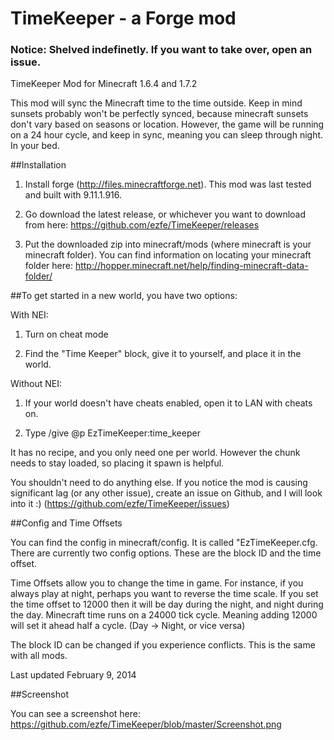 TimeKeeper - a Forge mod
=============

### Notice: Shelved indefinetly. If you want to take over, open an issue.

TimeKeeper Mod for Minecraft 1.6.4 and 1.7.2

This mod will sync the Minecraft time to the time outside. Keep in mind sunsets probably won't be perfectly synced, because minecraft sunsets don't vary based on seasons or location. However, the game will be running on a 24 hour cycle, and keep in sync, meaning you can sleep through night. In your bed.

##Installation

1. Install forge (http://files.minecraftforge.net). This mod was last tested and built with 9.11.1.916.

2. Go download the latest release, or whichever you want to download from here: https://github.com/ezfe/TimeKeeper/releases

3. Put the downloaded zip into minecraft/mods (where minecraft is your minecraft folder). You can find information on locating your minecraft folder here: http://hopper.minecraft.net/help/finding-minecraft-data-folder/


##To get started in a new world, you have two options:

With NEI:

1. Turn on cheat mode

2. Find the "Time Keeper" block, give it to yourself, and place it in the world.

Without NEI:

1. If your world doesn't have cheats enabled, open it to LAN with cheats on.

2. Type /give @p EzTimeKeeper:time_keeper

It has no recipe, and you only need one per world. However the chunk needs to stay loaded, so placing it spawn is helpful.

You shouldn't need to do anything else. If you notice the mod is causing significant lag (or any other issue), create an issue on Github, and I will look into it :) (https://github.com/ezfe/TimeKeeper/issues)

##Config and Time Offsets

You can find the config in minecraft/config. It is called "EzTimeKeeper.cfg. There are currently two config options. These are the block ID and the time offset.

Time Offsets allow you to change the time in game. For instance, if you always play at night, perhaps you want to reverse the time scale. If you set the time offset to 12000 then it will be day during the night, and night during the day. Minecraft time runs on a 24000 tick cycle. Meaning adding 12000 will set it ahead half a cycle. (Day -> Night, or vice versa)

The block ID can be changed if you experience conflicts. This is the same with all mods.

Last updated February 9, 2014

##Screenshot

You can see a screenshot here: https://github.com/ezfe/TimeKeeper/blob/master/Screenshot.png
